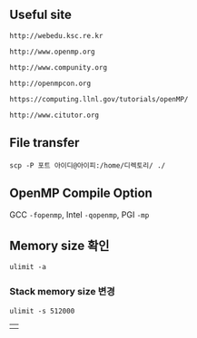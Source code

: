 ## Useful site

```
http://webedu.ksc.re.kr

http://www.openmp.org

http://www.compunity.org

http://openmpcon.org

https://computing.llnl.gov/tutorials/openMP/

http://www.citutor.org
```

## File transfer
```
scp -P 포트 아이디@아이피:/home/디렉토리/ ./
```

## OpenMP Compile Option
GCC `-fopenmp`, Intel `-qopenmp`, PGI `-mp`


## Memory size 확인
```
ulimit -a
```
### Stack memory size 변경
```
ulimit -s 512000
```

|  |
| :--: |
|  |

